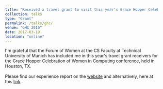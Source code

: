```yaml
---
title: "Received a travel grant to visit this year's Grace Hopper Celebration of Women in Computing Conference in Houston, TX!"
collection: talks
type: "Grant"
permalink: /talks/ghc/
venue: "GHC 2016"
date: 2017-03-19
location: "online"
---
```


I'm grateful that the Forum of Women at the CS Faculty at Technical University of Munich has included me in this year's travel grant receivers for the Grace Hopper Celebration of Women in Computing conference, held in Houston, TX. 
<br>
<br>
Please find our experience report on the [website](https://www.in.tum.de/en/current-students/equal-opportunity/scholarships/experience-reports-from-travel-grant-recipients/) and alternatively, here at this [link](https://drive.google.com/file/d/1MOVS4LB3E4V3Q7S75YW3LrgRUvSoFNdA/view?usp=sharing). 
